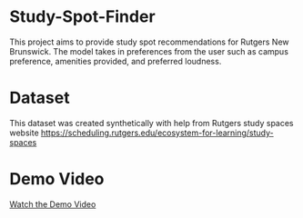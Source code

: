 # Study-Spot-Finder
This project aims to provide study spot recommendations for Rutgers New Brunswick. The model takes in preferences from the user such as campus preference, amenities provided, and preferred loudness.
# Dataset
This dataset was created synthetically with help from Rutgers study spaces website https://scheduling.rutgers.edu/ecosystem-for-learning/study-spaces
# Demo Video
[Watch the Demo Video]([(https://youtu.be/13hzk15BJyw))
